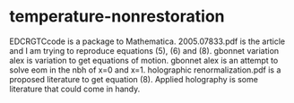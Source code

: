 # temperature-nonrestoration

EDCRGTCcode is a package to Mathematica. 2005.07833.pdf is the article and I am trying to reproduce equations (5), (6) and (8). gbonnet variation alex is variation to get equations of motion. gbonnet alex is an attempt to solve eom in the nbh of x=0 and x=1. holographic renormalization.pdf is a proposed literature to get equation (8). Applied holography is some literature that could come in handy.
